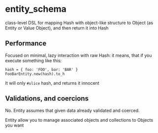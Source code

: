 # entity_schema
class-level DSL for mapping Hash with object-like structure to Object (as Entity or Value Object), and then return it into Hash

## Performance

Focused on minimal, lazy interaction with raw Hash:
it means, that if you execute something like this:
```
hash = { foo: 'FOO', bar: 'BAR' }
FooBarEntity.new(hash).to_h
```
It will only `#slice` hash, and returns it innocent

## Validations, and coercions

No.
Entity assumes that given data already validated and coerced.

Entity allow you to manage associated objects and collections to Objects you want
